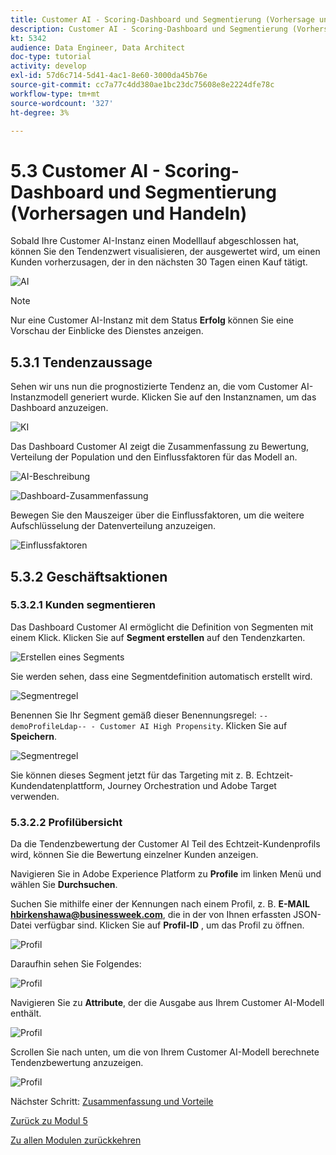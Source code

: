 ```yaml
---
title: Customer AI - Scoring-Dashboard und Segmentierung (Vorhersage und Aktion)
description: Customer AI - Scoring-Dashboard und Segmentierung (Vorhersage und Aktion)
kt: 5342
audience: Data Engineer, Data Architect
doc-type: tutorial
activity: develop
exl-id: 57d6c714-5d41-4ac1-8e60-3000da45b76e
source-git-commit: cc7a77c4dd380ae1bc23dc75608e8e2224dfe78c
workflow-type: tm+mt
source-wordcount: '327'
ht-degree: 3%

---
```


# 5.3 Customer AI - Scoring-Dashboard und Segmentierung (Vorhersagen und Handeln)

Sobald Ihre Customer AI-Instanz einen Modelllauf abgeschlossen hat, können Sie den Tendenzwert visualisieren, der ausgewertet wird, um einen Kunden vorherzusagen, der in den nächsten 30 Tagen einen Kauf tätigt.

![AI](./images/caimodels.png)

>[!NOTE]
>
>Nur eine Customer AI-Instanz mit dem Status **Erfolg** können Sie eine Vorschau der Einblicke des Dienstes anzeigen.

## 5.3.1 Tendenzaussage

Sehen wir uns nun die prognostizierte Tendenz an, die vom Customer AI-Instanzmodell generiert wurde. Klicken Sie auf den Instanznamen, um das Dashboard anzuzeigen.

![KI](./images/caimodels1.png)

Das Dashboard Customer AI zeigt die Zusammenfassung zu Bewertung, Verteilung der Population und den Einflussfaktoren für das Modell an.

![AI-Beschreibung](./images/caidescription.png)

![Dashboard-Zusammenfassung](./images/caidashboard.png)

Bewegen Sie den Mauszeiger über die Einflussfaktoren, um die weitere Aufschlüsselung der Datenverteilung anzuzeigen.

![Einflussfaktoren](./images/caiinfluencefactors.png)

## 5.3.2 Geschäftsaktionen

### 5.3.2.1 Kunden segmentieren

Das Dashboard Customer AI ermöglicht die Definition von Segmenten mit einem Klick. Klicken Sie auf **Segment erstellen** auf den Tendenzkarten.

![Erstellen eines Segments](./images/caiinfluencefactors1.png)

Sie werden sehen, dass eine Segmentdefinition automatisch erstellt wird.

![Segmentregel](./images/caicreatesegment.png)

Benennen Sie Ihr Segment gemäß dieser Benennungsregel: `--demoProfileLdap-- - Customer AI High Propensity`. Klicken Sie auf **Speichern**.

![Segmentregel](./images/caicreatesegment1.png)

Sie können dieses Segment jetzt für das Targeting mit z. B. Echtzeit-Kundendatenplattform, Journey Orchestration und Adobe Target verwenden.

### 5.3.2.2 Profilübersicht

Da die Tendenzbewertung der Customer AI Teil des Echtzeit-Kundenprofils wird, können Sie die Bewertung einzelner Kunden anzeigen.

Navigieren Sie in Adobe Experience Platform zu **Profile** im linken Menü und wählen Sie **Durchsuchen**.

Suchen Sie mithilfe einer der Kennungen nach einem Profil, z. B. **E-MAIL hbirkenshawa@businessweek.com**, die in der von Ihnen erfassten JSON-Datei verfügbar sind. Klicken Sie auf **Profil-ID** , um das Profil zu öffnen.

![Profil](./images/profile1.png)

Daraufhin sehen Sie Folgendes:

![Profil](./images/profile2.png)

Navigieren Sie zu **Attribute**, der die Ausgabe aus Ihrem Customer AI-Modell enthält.

![Profil](./images/profile3.png)

Scrollen Sie nach unten, um die von Ihrem Customer AI-Modell berechnete Tendenzbewertung anzuzeigen.

![Profil](./images/profile4.png)

Nächster Schritt: [Zusammenfassung und Vorteile](./summary.md)

[Zurück zu Modul 5](./intelligent-services.md)

[Zu allen Modulen zurückkehren](./../../overview.md)
